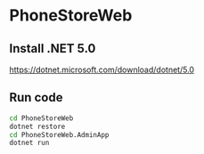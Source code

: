 # PhoneStoreWeb
## Install .NET 5.0
https://dotnet.microsoft.com/download/dotnet/5.0

## Run code
```bash
cd PhoneStoreWeb
dotnet restore
cd PhoneStoreWeb.AdminApp
dotnet run
```